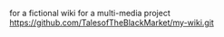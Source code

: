 for a fictional wiki for a multi-media project
https://github.com/TalesofTheBlackMarket/my-wiki.git
